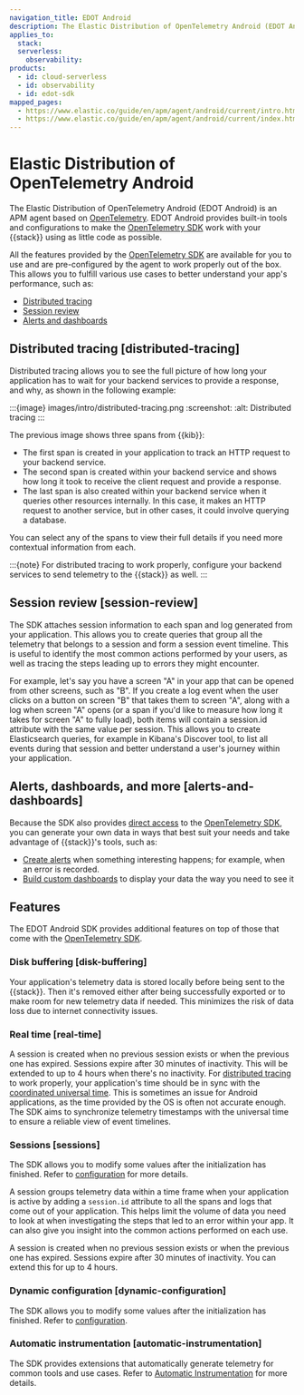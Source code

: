 ```yaml
---
navigation_title: EDOT Android
description: The Elastic Distribution of OpenTelemetry Android (EDOT Android) is an APM agent based on OpenTelemetry. It provides built-in tools and configurations to make the OpenTelemetry SDK work with Elastic using as little code as possible while fully leveraging the combined forces of Elasticsearch and Kibana for your Android application.
applies_to:
  stack:
  serverless:
    observability:
products:
  - id: cloud-serverless
  - id: observability
  - id: edot-sdk
mapped_pages:
  - https://www.elastic.co/guide/en/apm/agent/android/current/intro.html
  - https://www.elastic.co/guide/en/apm/agent/android/current/index.html
---
```


# Elastic Distribution of OpenTelemetry Android

The Elastic Distribution of OpenTelemetry Android (EDOT Android) is an APM agent based on [OpenTelemetry](https://opentelemetry.io/). EDOT Android provides built-in tools and configurations to make the [OpenTelemetry SDK](https://opentelemetry.io/docs/languages/java/) work with your {{stack}} using as little code as possible.

All the features provided by the [OpenTelemetry SDK](https://github.com/open-telemetry/opentelemetry-java) are available for you to use and are pre-configured by the agent to work properly out of the box. This allows you to fulfill various use cases to better understand your app's performance, such as:

- [Distributed tracing](#distributed-tracing)
- [Session review](#session-review)
- [Alerts and dashboards](#alerts-and-dashboards)

## Distributed tracing [distributed-tracing]

Distributed tracing allows you to see the full picture of how long your application has to wait for your backend services to provide a response, and why, as shown in the following example:

:::{image} images/intro/distributed-tracing.png
:screenshot:
:alt: Distributed tracing
:::

The previous image shows three spans from {{kib}}:

- The first span is created in your application to track an HTTP request to your backend service.
- The second span is created within your backend service and shows how long it took to receive the client request and provide a response.
- The last span is also created within your backend service when it queries other resources internally. In this case, it makes an HTTP request to another service, but in other cases, it could involve querying a database.

You can select any of the spans to view their full details if you need more contextual information from each.

:::{note}
For distributed tracing to work properly, configure your backend services to send telemetry to the {{stack}} as well.
:::

## Session review [session-review]

The SDK attaches session information to each span and log generated from your application. This allows you to create queries that group all the telemetry that belongs to a session and form a session event timeline. This is useful to identify the most common actions performed by your users, as well as tracing the steps leading up to errors they might encounter.

For example, let's say you have a screen "A" in your app that can be opened from other screens, such as "B". If you create a log event when the user clicks on a button on screen "B" that takes them to screen "A", along with a log when screen "A" opens (or a span if you'd like to measure how long it takes for screen "A" to fully load), both items will contain a session.id attribute with the same value per session. This allows you to create Elasticsearch queries, for example in Kibana's Discover tool, to list all events during that session and better understand a user's journey within your application.

## Alerts, dashboards, and more [alerts-and-dashboards]

Because the SDK also provides [direct access](manual-instrumentation.md) to the [OpenTelemetry SDK](https://opentelemetry.io/docs/languages/java/), you can generate your own data in ways that best suit your needs and take advantage of {{stack}}'s tools, such as:

 * [Create alerts](docs-content://explore-analyze/alerts-cases.md) when something interesting happens; for example, when an error is recorded.
 * [Build custom dashboards](docs-content://explore-analyze/dashboards.md) to display your data the way you need to see it

## Features

The EDOT Android SDK provides additional features on top of those that come with the [OpenTelemetry SDK](https://opentelemetry.io/docs/languages/java/).

### Disk buffering [disk-buffering]

Your application's telemetry data is stored locally before being sent to the {{stack}}. Then it's removed either after being successfully exported or to make room for new telemetry data if needed. This minimizes the risk of data loss due to internet connectivity issues.

### Real time [real-time]

A session is created when no previous session exists or when the previous one has expired. Sessions expire after 30 minutes of inactivity. This will be extended to up to 4 hours when there's no inactivity.
For [distributed tracing](#distributed-tracing) to work properly, your application's time should be in sync with the [coordinated universal time](https://en.wikipedia.org/wiki/Coordinated_Universal_Time). This is sometimes an issue for Android applications, as the time provided by the OS is often not accurate enough. The SDK aims to synchronize telemetry timestamps with the universal time to ensure a reliable view of event timelines.

### Sessions [sessions]

The SDK allows you to modify some values after the initialization has finished. Refer to [configuration](configuration.md) for more details.

A session groups telemetry data within a time frame when your application is active by adding a `session.id` attribute to all the spans and logs that come out of your application. This helps limit the volume of data you need to look at when investigating the steps that led to an error within your app. It can also give you insight into the common actions performed on each use.

A session is created when no previous session exists or when the previous one has expired. Sessions expire after 30 minutes of inactivity. You can extend this for up to 4 hours.

### Dynamic configuration [dynamic-configuration]

The SDK allows you to modify some values after the initialization has finished. Refer to [configuration](configuration.md).

### Automatic instrumentation [automatic-instrumentation]

The SDK provides extensions that automatically generate telemetry for common tools and use cases. Refer to [Automatic Instrumentation](automatic-instrumentation.md) for more details.

